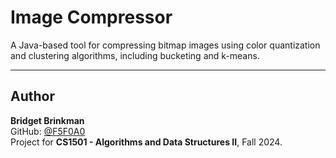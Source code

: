 # Image Compressor
 A Java-based tool for compressing bitmap images using color quantization and clustering algorithms, including bucketing and k-means.

---

## Author
**Bridget Brinkman**  
GitHub: [@F5F0A0](https://github.com/F5F0A0)  
Project for **CS1501 - Algorithms and Data Structures II**, Fall 2024.